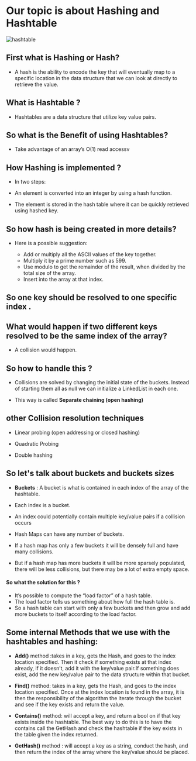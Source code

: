 # Our topic is about Hashing and Hashtable

![hashtable](https://miro.medium.com/max/640/1*edQtyrc1W64rWgQbMMMscw.png)

## First what is Hashing or Hash?

- A hash is the ability to encode the key that will eventually map to a specific location in the data structure that we can look at directly to retrieve the value.

## What is Hashtable ?

- Hashtables are a data structure that utilize key value pairs.

## So what is the Benefit of using Hashtables?

- Take advantage of an array’s O(1) read accessv

## How Hashing is implemented ?

- In two steps:

 - An element is converted into an integer by using a hash function. 

 - The element is stored in the hash table where it can be quickly retrieved using hashed key.

## So how hash is being created in more details?

- Here is a possible suggestion:

    + Add or multiply all the ASCII values of the key together.
    + Multiply it by a prime number such as 599.
    + Use modulo to get the remainder of the result, when divided by the total size of the array.
    + Insert into the array at that index.


## So one key should be resolved to one specific index .

## What would happen if two different keys resolved to be the same index of the array? 

- A collision would happen.

## So how to handle this ?

- Collisions are solved by changing the initial state of the buckets. Instead of starting them all as null we can initialize a LinkedList in each one.

- This way is called **Separate chaining (open hashing)**

## other Collision resolution techniques

- Linear probing (open addressing or closed hashing)

- Quadratic Probing

- Double hashing

## So let's talk about buckets and buckets sizes

- **Buckets** : A bucket is what is contained in each index of the array of the hashtable. 

- Each index is a bucket. 

- An index could potentially contain multiple key/value pairs if a collision occurs

- Hash Maps can have any number of buckets.

- If a hash map has only a few buckets it will be densely full and have many collisions.

- But if a hash map has more buckets it will be more sparsely populated, there will be less collisions, but there may be a lot of extra empty space.

#### So what the solution for this ?

- It’s possible to compute the “load factor” of a hash table.
- The load factor tells us something about how full the hash table is.
- So a hash table can start with only a few buckets and then grow and add more buckets to itself according to the load factor.

## Some internal Methods that we use with the hashtables and hashing:

- **Add()** method :takes in a key, gets the Hash, and goes to the index location specified. Then it check if something exists at that index already, if it doesn’t, add it with the key/value pair.If something does exist, add the new key/value pair to the data structure within that bucket.


- **Find()** method: takes in a key, gets the Hash, and goes to the index location specified. Once at the index location is found in the array, it is then the responsibility of the algorithm the iterate through the bucket and see if the key exists and return the value.


- **Contains()** method: will accept a key, and return a bool on if that key exists inside the hashtable. The best way to do this is to have the contains call the GetHash and check the hashtable if the key exists in the table given the index returned.

- **GetHash()** method : will accept a key as a string, conduct the hash, and then return the index of the array where the key/value should be placed.

